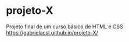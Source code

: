# projeto-X
Projeto final de um curso básico de HTML e CSS
https://gabrielacsl.github.io/projeto-X/
